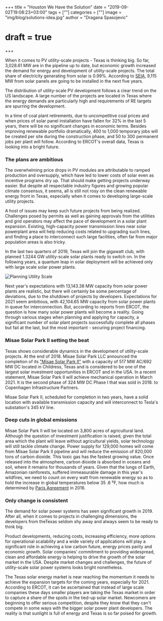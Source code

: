 +++
title = "Houston We Have the Solution"
date = "2019-09-02T19:08:23+03:00"
tags = [""]
categories = [""]
image = "img/blog/solutions-idea.jpg"
author = "Dragana Spasojevic"
# draft = true
+++

When it comes to PV utility-scale projects - Texas is thinking big. So far, 3,028.61 MW are in the pipeline up to date, but economic growth increased the demand for energy and development of utility-scale projects. The total share of electricity generating from solar is 0.99%. According to [SEIA](https://www.seia.org/state-solar-policy/texas-solar),  9,115 MW from solar panels are going to be installed in the next five years. 

The distribution of utility-scale PV development follows a clear trend on the US landscape. A large number of the projects are located in Texas where the energy demands are particularly high and requirements of RE targets are spurring the development.  

In a time of coal plant retirements, due to uncompetitive coal prices and when prices of solar panel installation have fallen for 32% in the last 5 years, there will be no significant changes in economic terms. Besides improving renewable portfolio dramatically, 400 to 1,000 temporary jobs will be created per site during the construction phase, and 50 to 300 permanent jobs per plant will follow. According to ERCOT's overall data, Texas is looking into a bright future. 

### The plans are ambitious

The overwhelming price drops in PV modules are attributable to ramped production and oversupply, which have led to lower costs of solar even as incentive programs dry up. That should make getting projects underway easier. But despite all respectable industry figures and growing popular climate consensus, it seems, all is still not rosy on the clean renewable energy front in Texas, especially when it comes to developing large-scale utility projects. 

A host of issues may keep such future projects from being realized. Challenges posed by permits as well as gaining approvals from the utilities and grid operators may affect the pace of development in a solar plant expansion. Existing, high-capacity power transmission lines near solar powerplant area will help reducing costs related to upgrading such lines, and finding a place to interconnect such large facilities, often far from major population areas is also tricky. 

In the last two quarters of 2019, Texas will join the gigawatt club, with planned 1.3244 GW utility-scale solar plants ready to switch on. In the following years, a quantum leap in solar deployment will be achieved only with large scale solar power plants. 

![Planning Utility Scale](../../img/blog/planning-utility-scale.png)

Next year's expectations with 13,143.38 MW capacity from solar power plants are realistic, but there will certainly be some percentage of deviations, due to the shutdown of projects by developers. Expectations for 2021 seem ambitious, with 42,104.65 MW capacity from solar power plants in queue for interconnection. But, according to reports from ERCOT, the question is how many solar power plants will become a reality. Going through various stages when planning and applying for capacity, a significant number of solar plant projects successfully complete all phases but fail at the last, but the most important - securing project financing.

### Misae Solar Park II setting the beat

Texas shows considerable dynamics in the development of utility-scale projects. At the end of 2018. Misae Solar Park LLC announced the completion of its ["Misae Solar Park II"](https://www.misaesolar.com/misae-solar-park-2) with a capacity of 517 MW AC/692 MW DC located in Childress, Texas and is considered to be one of the largest solar investment opportunities in ERCOT and in the USA. In a recent statement, Misae Solar Park II will achieve mechanical operation in March 2021. It is the second phase of 324 MW DC Phase I that was sold in 2018. to Copenhagen Infrastructure Partners. 

Misae Solar Park II, scheduled for completion in two years, have a solid location with available transmission capacity and will interconnect to Tesla's substation's 345 kV line. 

### Deep cuts in global emissions

Misae Solar Park II will be located on 3,800 acres of agricultural land. Although the question of investment justification is raised, given the total area which the plant will leave without agricultural yields, solar technology will still tackle climate change. Power supply for 129,000 homes will come from Misae Solar Park II pipeline and will reduce the emission of 820,000 tons of carbon dioxide. This toxic gas has the fastest growing value. Once released into the atmosphere, carbon dioxide is absorbed in oceans and soil, where it remains for thousands of years. Given that the lungs of Earth, Amazonian rainforests, suffered immeasurable damage in this year's wildfires, we need to count on every watt from renewable energy so as to hold the increase in global temperatures below 35 .6 ⁰F, how much is determined by [Paris Agreement](https://unfccc.int/process-and-meetings/the-paris-agreement/the-paris-agreement) in 2016. 

### Only change is consistent

The demand for solar power systems has seen significant growth in 2019. After all, when it comes to projects in challenging dimensions, the developers from theTexas seldom shy away and always seem to be ready to think big. 

Product developments, reducing costs, increasing efficiency, more options for operational scalability and a wide variety of applications will play a significant role in achieving a low carbon future, energy prices parity and economic growth. Solar companies' commitment to providing widespread, clean and affordable energy is helping to drive the growth of the solar market in the USA. Despite market changes and challenges, the future of utility-scale solar power systems looks bright nonetheless. 

The Texas solar energy market is near reaching the momentum it needs to achieve the expansion targets for the coming years, especially for 2021. According to ERCOT, it can be ascertained that instead of large scale companies these days smaller players are taking the Texas market in order to capture a share of the spoils in the tied-up solar market. Newcomers are beginning to offer serious competition, despite they know that they can't compete in some ways with the bigger solar power plant developers. The reality is that sunlight is full of energy and Texas is so far poised for growth.
